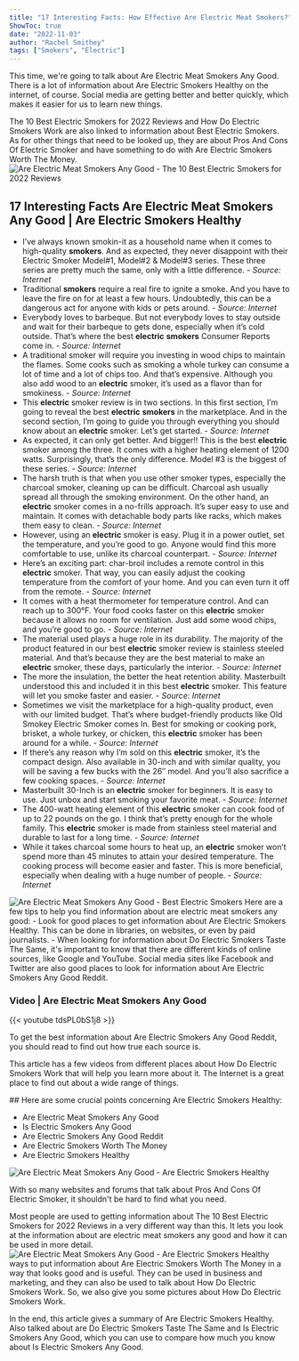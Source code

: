 ```yaml
---
title: "17 Interesting Facts: How Effective Are Electric Meat Smokers?"
ShowToc: true 
date: "2022-11-03"
author: "Rachel Smithey" 
tags: ["Smokers", "Electric"]
---
```


	
This time, we're going to talk about Are Electric Meat Smokers Any Good. There is a lot of information about Are Electric Smokers Healthy on the internet, of course. Social media are getting better and better quickly, which makes it easier for us to learn new things.

The 10 Best Electric Smokers for 2022 Reviews and How Do Electric Smokers Work are also linked to information about Best Electric Smokers. As for other things that need to be looked up, they are about Pros And Cons Of Electric Smoker and have something to do with Are Electric Smokers Worth The Money.
<img loading="lazy" src="https://sc01.alicdn.com/kf/HTB1YyjKKVXXXXXBaXXXq6xXFXXXn/227891685/HTB1YyjKKVXXXXXBaXXXq6xXFXXXn.jpg" onerror="this.onerror=null;this.src='https://blogger.googleusercontent.com/img/a/AVvXsEhe7F7TRXHtjiKvHb5vS7DmnxvpHiDyoYyYvm1nHB3Qp2_w3BnM6A2eq4v7FYxCC9bfZt3a9vIMtAYEKUiaDQbHMg-ViyGmRIj39MLp0bGFfgfYw1Dc9q_H-T0wiTm3l0Uq42dETrN9eC8aGJ9_IORZsxST1AcLR7np1koOfcc7tnHa4S8Mwz_xD9d0=s16000';" alt="Are Electric Meat Smokers Any Good - The 10 Best Electric Smokers for 2022 Reviews" >

## 17 Interesting Facts Are Electric Meat Smokers Any Good | Are Electric Smokers Healthy
-   I’ve always known smokin-it as a household name when it comes to high-quality **smokers**. And as expected, they never disappoint with their Electric Smoker Model#1, Model#2 & Model#3 series. These three series are pretty much the same, only with a little difference. - <cite>Source: Internet</cite>
-   Traditional **smokers** require a real fire to ignite a smoke. And you have to leave the fire on for at least a few hours. Undoubtedly, this can be a dangerous act for anyone with kids or pets around. - <cite>Source: Internet</cite>
-   Everybody loves to barbeque. But not everybody loves to stay outside and wait for their barbeque to gets done, especially when it’s cold outside. That’s where the best **electric** **smokers** Consumer Reports come in. - <cite>Source: Internet</cite>
-   A traditional smoker will require you investing in wood chips to maintain the flames. Some cooks such as smoking a whole turkey can consume a lot of time and a lot of chips too. And that’s expensive. Although you also add wood to an **electric** smoker, it’s used as a flavor than for smokiness. - <cite>Source: Internet</cite>
-   This **electric** smoker review is in two sections. In this first section, I’m going to reveal the best **electric** **smokers** in the marketplace. And in the second section, I’m going to guide you through everything you should know about an **electric** smoker. Let’s get started. - <cite>Source: Internet</cite>
-   As expected, it can only get better. And bigger!! This is the best **electric** smoker among the three. It comes with a higher heating element of 1200 watts. Surprisingly, that’s the only difference. Model #3 is the biggest of these series. - <cite>Source: Internet</cite>
-   The harsh truth is that when you use other smoker types, especially the charcoal smoker, cleaning up can be difficult. Charcoal ash usually spread all through the smoking environment. On the other hand, an **electric** smoker comes in a no-frills approach. It’s super easy to use and maintain. It comes with detachable body parts like racks, which makes them easy to clean. - <cite>Source: Internet</cite>
-   However, using an **electric** smoker is easy. Plug it in a power outlet, set the temperature, and you’re good to go. Anyone would find this more comfortable to use, unlike its charcoal counterpart. - <cite>Source: Internet</cite>
-   Here’s an exciting part: char-broil includes a remote control in this **electric** smoker. That way, you can easily adjust the cooking temperature from the comfort of your home. And you can even turn it off from the remote. - <cite>Source: Internet</cite>
-   It comes with a heat thermometer for temperature control. And can reach up to 300°F. Your food cooks faster on this **electric** smoker because it allows no room for ventilation. Just add some wood chips, and you’re good to go. - <cite>Source: Internet</cite>
-   The material used plays a huge role in its durability. The majority of the product featured in our best **electric** smoker review is stainless steeled material. And that’s because they are the best material to make an **electric** smoker, these days, particularly the interior. - <cite>Source: Internet</cite>
-   The more the insulation, the better the heat retention ability. Masterbuilt understood this and included it in this best **electric** smoker. This feature will let you smoke faster and easier. - <cite>Source: Internet</cite>
-   Sometimes we visit the marketplace for a high-quality product, even with our limited budget. That’s where budget-friendly products like Old Smokey Electric Smoker comes In. Best for smoking or cooking pork, brisket, a whole turkey, or chicken, this **electric** smoker has been around for a while. - <cite>Source: Internet</cite>
-   If there’s any reason why I’m sold on this **electric** smoker, it’s the compact design. Also available in 30-inch and with similar quality, you will be saving a few bucks with the 26″ model. And you’ll also sacrifice a few cooking spaces. - <cite>Source: Internet</cite>
-   Masterbuilt 30-Inch is an **electric** smoker for beginners. It is easy to use. Just unbox and start smoking your favorite meat. - <cite>Source: Internet</cite>
-   The 400-watt heating element of this **electric** smoker can cook food of up to 22 pounds on the go. I think that’s pretty enough for the whole family. This **electric** smoker is made from stainless steel material and durable to last for a long time. - <cite>Source: Internet</cite>
-   While it takes charcoal some hours to heat up, an **electric** smoker won’t spend more than 45 minutes to attain your desired temperature. The cooking process will become easier and faster. This is more beneficial, especially when dealing with a huge number of people. - <cite>Source: Internet</cite>


<img loading="lazy" src="https://i.pinimg.com/originals/3a/68/8a/3a688a22484098ff81f7effe8d33c178.jpg" onerror="this.onerror=null;this.src='https://blogger.googleusercontent.com/img/a/AVvXsEhe7F7TRXHtjiKvHb5vS7DmnxvpHiDyoYyYvm1nHB3Qp2_w3BnM6A2eq4v7FYxCC9bfZt3a9vIMtAYEKUiaDQbHMg-ViyGmRIj39MLp0bGFfgfYw1Dc9q_H-T0wiTm3l0Uq42dETrN9eC8aGJ9_IORZsxST1AcLR7np1koOfcc7tnHa4S8Mwz_xD9d0=s16000';" alt="Are Electric Meat Smokers Any Good - Best Electric Smokers" >
Here are a few tips to help you find information about are electric meat smokers any good:
- Look for good places to get information about Are Electric Smokers Healthy. This can be done in libraries, on websites, or even by paid journalists.
- When looking for information about Do Electric Smokers Taste The Same, it's important to know that there are different kinds of online sources, like Google and YouTube. Social media sites like Facebook and Twitter are also good places to look for information about Are Electric Smokers Any Good Reddit.

### Video | Are Electric Meat Smokers Any Good
{{< youtube tdsPL0bS1j8 >}} 

To get the best information about Are Electric Smokers Any Good Reddit, you should read to find out how true each source is.

This article has a few videos from different places about How Do Electric Smokers Work that will help you learn more about it. The Internet is a great place to find out about a wide range of things.
<script async="async" data-cfasync="false" src="//normallydemandedalter.com/fe63df3c5408708b15d8dc3d9b206b31/invoke.js"></script>
<div id="container-fe63df3c5408708b15d8dc3d9b206b31"></div>
## Here are some crucial points concerning Are Electric Smokers Healthy:

- Are Electric Meat Smokers Any Good
- Is Electric Smokers Any Good
- Are Electric Smokers Any Good Reddit
- Are Electric Smokers Worth The Money
- Are Electric Smokers Healthy

 <img loading="lazy" src="http://chazzcreations.com/yahoo_site_admin/assets/images/AlachuaWomensClub.71201155_std.jpg" onerror="this.onerror=null;this.src='https://blogger.googleusercontent.com/img/a/AVvXsEhe7F7TRXHtjiKvHb5vS7DmnxvpHiDyoYyYvm1nHB3Qp2_w3BnM6A2eq4v7FYxCC9bfZt3a9vIMtAYEKUiaDQbHMg-ViyGmRIj39MLp0bGFfgfYw1Dc9q_H-T0wiTm3l0Uq42dETrN9eC8aGJ9_IORZsxST1AcLR7np1koOfcc7tnHa4S8Mwz_xD9d0=s16000';" alt="Are Electric Meat Smokers Any Good - Are Electric Smokers Healthy" >

With so many websites and forums that talk about Pros And Cons Of Electric Smoker, it shouldn't be hard to find what you need.

Most people are used to getting information about The 10 Best Electric Smokers for 2022 Reviews in a very different way than this. It lets you look at the information about are electric meat smokers any good and how it can be used in more detail.
<img loading="lazy" src="http://bbqandpatio.com/wp-content/uploads/2017/12/61rkZLq9vCL._SL1000_.jpg" onerror="this.onerror=null;this.src='https://blogger.googleusercontent.com/img/a/AVvXsEhe7F7TRXHtjiKvHb5vS7DmnxvpHiDyoYyYvm1nHB3Qp2_w3BnM6A2eq4v7FYxCC9bfZt3a9vIMtAYEKUiaDQbHMg-ViyGmRIj39MLp0bGFfgfYw1Dc9q_H-T0wiTm3l0Uq42dETrN9eC8aGJ9_IORZsxST1AcLR7np1koOfcc7tnHa4S8Mwz_xD9d0=s16000';" alt="Are Electric Meat Smokers Any Good - Are Electric Smokers Healthy" >
ways to put information about Are Electric Smokers Worth The Money in a way that looks good and is useful. They can be used in business and marketing, and they can also be used to talk about How Do Electric Smokers Work. So, we also give you some pictures about How Do Electric Smokers Work.

In the end, this article gives a summary of Are Electric Smokers Healthy. Also talked about are Do Electric Smokers Taste The Same and Is Electric Smokers Any Good, which you can use to compare how much you know about Is Electric Smokers Any Good.
	
	

